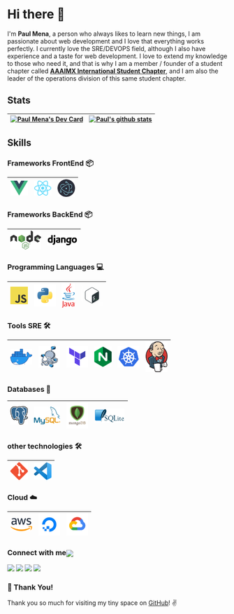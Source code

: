 # Hi there 👋

I'm **Paul Mena**, a person who always likes to learn new things, I am passionate about web development and I love that everything works perfectly.
I currently love the SRE/DEVOPS field, although I also have experience and a taste for web development.
I love to extend my knowledge to those who need it, and that is why I am a member
/ founder of a student chapter called **[AAAIMX International Student Chapter](https://aaaimx.org/)**, and I am also the leader of the operations division of this same student chapter.

## Stats

|<a href="https://app.daily.dev/PAUL_SPARTAN"><img src="https://api.daily.dev/devcards/ed9d70f4f8c945c79b7e9383aa7ed6e8.png?r=m2t" width="400" alt="Paul Mena's Dev Card"/></a> | [![Paul's github stats](https://github-readme-stats.vercel.app/api?username=paulspartan14&show_icons=true&theme=tokyonight&?count_private=true&hide=["issues"])](https://github.com/paulspartan14/github-readme-stats) | 
| -------------------------------------------------------------------------- | ---------------------------------------------------------------------------- |

</nobr>

## Skills

### Frameworks FrontEnd :package:

| [<img src="assets/vue.png" alt="vue logo" width="40">](https://vuejs.org/)| [<img src="assets/react.png" alt="react logo" width="40">](https://es.reactjs.org/) | [<img src="assets/electron.png" alt="electron logo" width="40">](https://www.electronjs.org//) |
| -------------------------------------------------------------------------- | ---------------------------------------------------------------------------- | -------------------------------------------------------------------------- |


### Frameworks BackEnd :package:

| [<img src="assets/nodejs.png" alt="node logo" width="70">](https://nodejs.org/es/) | [<img src="assets/django.png" alt="django logo" width="70">](https://www.djangoproject.com/)
| ---------------------------------------------------------------------------------- | --------------------------------------------------------------------------- | 


### Programming Languages :computer:

| [<img src="assets/javascript.png" alt="js logo" width="40">](https://developer.mozilla.org/en-US/docs/Web/JavaScript) | [<img src="assets/python.png" alt="python logo" width="50">](https://www.python.org/) | [<img src="assets/java.png" alt="ts logo" width="30">](https://www.java.com/es/) | [<img src="assets/bash.png" alt="bash logo" width="50">](https://www.gnu.org/software/bash/) |
| --------------------------------------------------------------------------------------------------------------------- | ------------------------------------------------------------------------------------- | -------------------------------------------------------------------------------- | --------------------------------------------------------------------------- | 

### Tools SRE  :hammer_and_wrench:

| [<img src="assets/docker.png" alt="docker logo" width="50">](https://www.docker.com/) | [<img src="assets/docker-compose-mini.png" alt="compose logo" width="50">](https://docs.docker.com/compose/) | [<img src="assets/terraform.png" alt="terraform logo" width="50">](https://www.terraform.io/) | [<img src="assets/nginx.png" alt="nginx logo" width="40">](https://www.nginx.com/) | [<img src="assets/kubernetes01.png" alt="kubernetes logo" width="50">](https://kubernetes.io/es/docs/concepts/overview/what-is-kubernetes/)  | [<img src="assets/jenkins.png" alt="jenkins logo" width="50">](https://www.jenkins.io/)  | 
| --------------------------------------------------------------------------------------------------------------------- | ------------------------------------------------------------------------------------- | -------------------------------------------------------------------------------- | --------------------------------------------------------------------------- | -------------------------------------------------------------------------------------------- |-------------------------------------------------------------------------------------------- |


### Databases :floppy_disk:

| [<img src="assets/postgres.svg" alt="postgres logo" width="40">](https://www.postgresql.org/) | [<img src="assets/mysql.png" alt="mysql logo" width="60">](https://www.mysql.com/) | [<img src="assets/mongo.png" alt="mongo logo" width="50">](https://www.mongodb.com/es) | [<img src="assets/sqlite.png" alt="sqlite logo" width="70">](https://www.sqlite.org/index.html) |
| --------------------------------------------------------------------------------------------- | ---------------------------------------------------------------------------------- | -------------------------------------------------------------------------------------- | ----------------------------------------------------------------------------------------------- |


### other technologies :hammer_and_wrench:

| [<img src="assets/git.png" alt="git logo" width="40">](https://git-scm.com/) | [<img src="assets/vscode.png" width="40">](https://code.visualstudio.com/)
| ---------------------------------------------------------------------------- | -------------------------------------------------------------------------- | 


### Cloud :cloud:

| [<img src="assets/aws.png" alt="aws logo" width="50">](https://aws.amazon.com/) | [<img src="assets/digitalocean.jpeg" alt="do logo" width="50">](https://www.digitalocean.com/) | [<img src="assets/google-cloud.png" alt="gc logo" width="50">](https://cloud.google.com/?hl=es_419) |
| ------------------------------------------------------------------------------- | ---------------------------------------------------------------------------------------------- | --------------------------------------------------------------------------------- |
<h3>Connect with me<img align="center" src="https://github.com/rajput2107/rajput2107/blob/master/Assets/Handshake.gif" height="33px" /></h3>

[<img src="https://img.shields.io/badge/linkedin-%230077B5.svg?&style=for-the-badge&logo=linkedin&logoColor=white" />](https://www.linkedin.com/in/paulmena14/) [<img src = "https://img.shields.io/badge/instagram-%23E4405F.svg?&style=for-the-badge&logo=instagram&logoColor=white">](https://www.instagram.com/paulmena14/)  [<img src ="https://img.shields.io/badge/portfolio-web-%23.svg?&style=for-the-badge&logo=&logoColor=white%22">](https://paul.carmesiservices.com/) [<img src ="https://img.shields.io/badge/twitch-%239146FF.svg?&style=for-the-badge&logo=twitch&logoColor=white">](https://twitch.tv/paul_spartan) 

### :hugs: Thank You!

Thank you so much for visiting my tiny space on [GitHub](https://github.com/paulspartan14)! :v:
